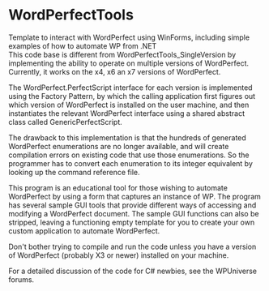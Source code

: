 # WordPerfectTools
Template to interact with WordPerfect using WinForms, including simple examples of how to automate WP from .NET  
This code base is different from WordPerfectTools_SingleVersion by implementing the ability to operate on multiple versions of WordPerfect.  Currently, it works on the x4, x6 an x7 versions of WordPerfect.

The WordPerfect.PerfectScript interface for each version is implemented using the Factory Pattern, by which the calling application first figures out which version of WordPerfect is installed on the user machine, and then instantiates the relevant WordPerfect interface using a shared abstract class called GenericPerfectScript.

The drawback to this implementation is that the hundreds of generated WordPerfect enumerations are no longer available, and will create compilation errors on existing code that use those enumerations.  So the programmer has to convert each enumeration to its integer equivalent by looking up the command reference file.

This program is an educational tool for those wishing to automate WordPerfect by
using a form that captures an instance of WP.  The program has several sample GUI tools that provide different
ways of accessing and modifying a WordPerfect document.  The sample GUI functions can also be stripped, leaving a functioning
empty template for you to create your own custom application to automate WordPerfect.

Don't bother trying to compile and run the code unless you have a version of WordPerfect 
(probably X3 or newer) installed on your machine.

For a detailed discussion of the code for C# newbies, see the WPUniverse forums.
